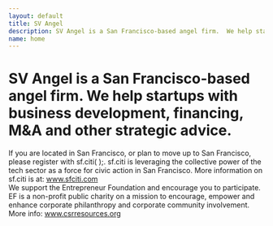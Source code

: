 ```yaml
---
layout: default
title: SV Angel
description: SV Angel is a San Francisco-based angel firm.  We help startups with business development, financing, M&amp;A and other strategic advice.
name: home
---
```


<h1 class="mission-statement">
  <span class="company-name">SV Angel</span> is a San Francisco-based angel firm. We help startups with business development, financing, M&amp;A and other strategic advice.
</h1>

<div class="features">
  <div class="feature">
    If you are located in San Francisco, or plan to move up to San Francisco, please register with sf.citi( );. sf.citi is leveraging the collective power of the tech sector as a force for civic action in San Francisco. More information on sf.citi is at:
    <a href="http://www.sfciti.com" target="_blank">www.sfciti.com</a>
  </div>

  <div class="feature">
    We support the Entrepreneur Foundation and encourage you to participate. EF is a non-profit public charity on a mission to encourage, empower and enhance corporate philanthropy and corporate community involvement. More info:
    <a href="http://www.csrresources.org/" target="_blank">www.csrresources.org</a>
  </div>
</div>
